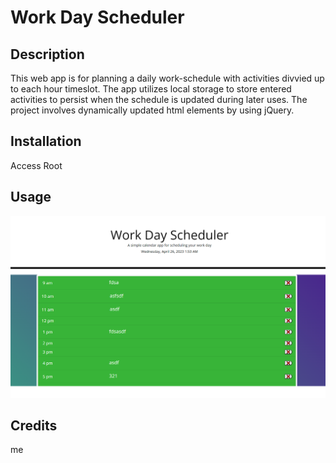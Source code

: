 # Work Day Scheduler

## Description

This web app is for planning a daily work-schedule with activities divvied up to each hour timeslot. The app utilizes local storage to store entered activities to persist when the schedule is updated during later uses. The project involves dynamically updated html elements by using jQuery.

## Installation
Access Root

## Usage

![A webpage with a daily work-schedule planner, in which an activity can be assigned and stored to each hour-block](assets/screenshot.png)


## Credits
 me